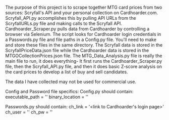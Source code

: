 The purpose of this project is to scrape together MTG card prices from two sources: Scryfall's API and your personal collection on Cardhoarder.com.
Scryfall_API.py accomplishes this by pulling API URLs from the ScryfallURLs.py file and making calls to the Scryfall API.
Cardhoarder_Scraper.py pulls data from Cardhoarder by controlling a browser via Selenium. 
  The script looks for Cardhoarder login credentials in a Passwords.py file and file paths in a Config.py file. You'll need to make and store these files in the same directory.
The Scryfall data is stored in the ScryfallPriceData.json file while the Cardhoarder data is stored in the MTGOCollectionPrices.json file.
The MTG_Data_Analysis.py file is really the main file to run, it does everything-
    It first runs the Cardhoarder_Scraper.py file, then the Scryfall_API.py file, 
    and then it does basic Z-score analysis on the card prices to develop a list of buy and sell candidates.
  
The data I have collected may not be used for commercial use.

Config and Password file specifics:
Config.py should contain:
executable_path = '<file path to chromedriver.exe>'
binary_location = '<file path to browser.exe>' 

Passwords.py should contain:
ch_link = '<link to Cardhoarder's login page>'
ch_user = '<Cardhoarder user email address>'
ch_pw = '<Cardhoarder password>'
